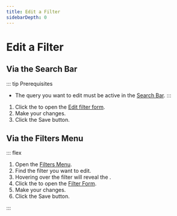```yaml
---
title: Edit a Filter
sidebarDepth: 0
---
```


# Edit a Filter

## Via the Search Bar

::: tip Prerequisites
- The query you want to edit must be active in the [Search Bar](/elements/search-bar/).
:::

<GsfSearchBar
  variant="repo"
  name="Enhancements"/>

1. Click the <GsfIcon icon="heart"/> to open the [Edit filter form](/elements/filter-form/edit-filter).
1. Make your changes.
1. Click the <GsfButton theme="success" sm>Save</GsfButton> button.

## Via the Filters Menu

::: flex
1. Open the [Filters Menu](/elements/filters-menu/filters).
2. Find the filter you want to edit.
3. Hovering over the filter will reveal the <GsfIcon icon="edit"/>.
4. Click the <GsfIcon icon="edit"/> to open the [Filter Form](/elements/filter-form/edit-filter).
5. Make your changes.
6. Click the <GsfButton theme="success" sm>Save</GsfButton> button.

<GsfFiltersMenu hide-pinned />
:::
